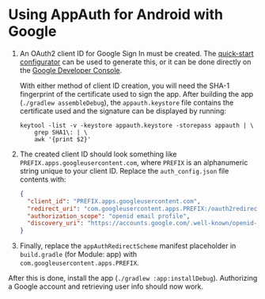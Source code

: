 # Using AppAuth for Android with Google

1. An OAuth2 client ID for Google Sign In must be created. The
   [quick-start configurator](https://goo.gl/pl2Fu2) can be used to generate this, or it can be
   done directly on the
   [Google Developer Console](https://console.developers.google.com/apis/credentials?project=_).

   With either method of client ID creation, you will need the SHA-1 fingerprint of the certificate
   used to sign the app. After building the app (`./gradlew assembleDebug`), the `appauth.keystore`
   file contains the certificate used and the signature can be displayed by running:

   ```
   keytool -list -v -keystore appauth.keystore -storepass appauth | \
       grep SHA1\: | \
       awk '{print $2}'
   ```

2. The created client ID should look something like `PREFIX.apps.googleusercontent.com`,
   where `PREFIX` is an alphanumeric string unique to your client ID. Replace the `auth_config.json`
   file contents with:

   ```json
   {
     "client_id": "PREFIX.apps.googleusercontent.com",
     "redirect_uri": "com.googleusercontent.apps.PREFIX:/oauth2redirect",
     "authorization_scope": "openid email profile",
     "discovery_uri": "https://accounts.google.com/.well-known/openid-configuration"
   }
   ```

3. Finally, replace the `appAuthRedirectScheme` manifest placeholder in `build.gradle` (for Module: app) with
   `com.googleusercontent.apps.PREFIX`.

After this is done, install the app (`./gradlew :app:installDebug`). Authorizing a Google account
and retrieving user info should now work.